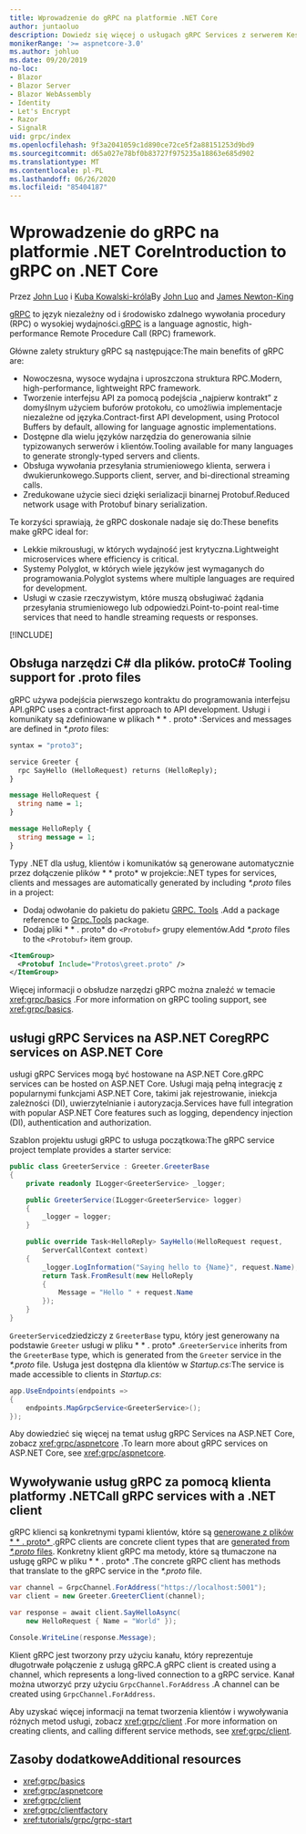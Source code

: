 ```yaml
---
title: Wprowadzenie do gRPC na platformie .NET Core
author: juntaoluo
description: Dowiedz się więcej o usługach gRPC Services z serwerem Kestrel i stosem ASP.NET Core.
monikerRange: '>= aspnetcore-3.0'
ms.author: johluo
ms.date: 09/20/2019
no-loc:
- Blazor
- Blazor Server
- Blazor WebAssembly
- Identity
- Let's Encrypt
- Razor
- SignalR
uid: grpc/index
ms.openlocfilehash: 9f3a2041059c1d890ce72ce5f2a88151253d9bd9
ms.sourcegitcommit: d65a027e78bf0b83727f975235a18863e685d902
ms.translationtype: MT
ms.contentlocale: pl-PL
ms.lasthandoff: 06/26/2020
ms.locfileid: "85404187"
---
```

# <a name="introduction-to-grpc-on-net-core"></a><span data-ttu-id="3813e-103">Wprowadzenie do gRPC na platformie .NET Core</span><span class="sxs-lookup"><span data-stu-id="3813e-103">Introduction to gRPC on .NET Core</span></span>

<span data-ttu-id="3813e-104">Przez [John Luo](https://github.com/juntaoluo) i [Kuba Kowalski-króla](https://twitter.com/jamesnk)</span><span class="sxs-lookup"><span data-stu-id="3813e-104">By [John Luo](https://github.com/juntaoluo) and [James Newton-King](https://twitter.com/jamesnk)</span></span>

<span data-ttu-id="3813e-105">[gRPC](https://grpc.io/docs/guides/) to język niezależny od i środowisko zdalnego wywołania procedury (RPC) o wysokiej wydajności.</span><span class="sxs-lookup"><span data-stu-id="3813e-105">[gRPC](https://grpc.io/docs/guides/) is a language agnostic, high-performance Remote Procedure Call (RPC) framework.</span></span>

<span data-ttu-id="3813e-106">Główne zalety struktury gRPC są następujące:</span><span class="sxs-lookup"><span data-stu-id="3813e-106">The main benefits of gRPC are:</span></span>
* <span data-ttu-id="3813e-107">Nowoczesna, wysoce wydajna i uproszczona struktura RPC.</span><span class="sxs-lookup"><span data-stu-id="3813e-107">Modern, high-performance, lightweight RPC framework.</span></span>
* <span data-ttu-id="3813e-108">Tworzenie interfejsu API za pomocą podejścia „najpierw kontrakt” z domyślnym użyciem buforów protokołu, co umożliwia implementacje niezależne od języka.</span><span class="sxs-lookup"><span data-stu-id="3813e-108">Contract-first API development, using Protocol Buffers by default, allowing for language agnostic implementations.</span></span>
* <span data-ttu-id="3813e-109">Dostępne dla wielu języków narzędzia do generowania silnie typizowanych serwerów i klientów.</span><span class="sxs-lookup"><span data-stu-id="3813e-109">Tooling available for many languages to generate strongly-typed servers and clients.</span></span>
* <span data-ttu-id="3813e-110">Obsługa wywołania przesyłania strumieniowego klienta, serwera i dwukierunkowego.</span><span class="sxs-lookup"><span data-stu-id="3813e-110">Supports client, server, and bi-directional streaming calls.</span></span>
* <span data-ttu-id="3813e-111">Zredukowane użycie sieci dzięki serializacji binarnej Protobuf.</span><span class="sxs-lookup"><span data-stu-id="3813e-111">Reduced network usage with Protobuf binary serialization.</span></span>

<span data-ttu-id="3813e-112">Te korzyści sprawiają, że gRPC doskonale nadaje się do:</span><span class="sxs-lookup"><span data-stu-id="3813e-112">These benefits make gRPC ideal for:</span></span>
* <span data-ttu-id="3813e-113">Lekkie mikrousługi, w których wydajność jest krytyczna.</span><span class="sxs-lookup"><span data-stu-id="3813e-113">Lightweight microservices where efficiency is critical.</span></span>
* <span data-ttu-id="3813e-114">Systemy Polyglot, w których wiele języków jest wymaganych do programowania.</span><span class="sxs-lookup"><span data-stu-id="3813e-114">Polyglot systems where multiple languages are required for development.</span></span>
* <span data-ttu-id="3813e-115">Usługi w czasie rzeczywistym, które muszą obsługiwać żądania przesyłania strumieniowego lub odpowiedzi.</span><span class="sxs-lookup"><span data-stu-id="3813e-115">Point-to-point real-time services that need to handle streaming requests or responses.</span></span>

[!INCLUDE[](~/includes/gRPCazure.md)]

## <a name="c-tooling-support-for-proto-files"></a><span data-ttu-id="3813e-116">Obsługa narzędzi C# dla plików. proto</span><span class="sxs-lookup"><span data-stu-id="3813e-116">C# Tooling support for .proto files</span></span>

<span data-ttu-id="3813e-117">gRPC używa podejścia pierwszego kontraktu do programowania interfejsu API.</span><span class="sxs-lookup"><span data-stu-id="3813e-117">gRPC uses a contract-first approach to API development.</span></span> <span data-ttu-id="3813e-118">Usługi i komunikaty są zdefiniowane w plikach \* \* . proto\* :</span><span class="sxs-lookup"><span data-stu-id="3813e-118">Services and messages are defined in *\*.proto* files:</span></span>

```protobuf
syntax = "proto3";

service Greeter {
  rpc SayHello (HelloRequest) returns (HelloReply);
}

message HelloRequest {
  string name = 1;
}

message HelloReply {
  string message = 1;
}
```

<span data-ttu-id="3813e-119">Typy .NET dla usług, klientów i komunikatów są generowane automatycznie przez dołączenie plików \* \* proto\* w projekcie:</span><span class="sxs-lookup"><span data-stu-id="3813e-119">.NET types for services, clients and messages are automatically generated by including *\*.proto* files in a project:</span></span>

* <span data-ttu-id="3813e-120">Dodaj odwołanie do pakietu do pakietu [GRPC. Tools](https://www.nuget.org/packages/Grpc.Tools/) .</span><span class="sxs-lookup"><span data-stu-id="3813e-120">Add a package reference to [Grpc.Tools](https://www.nuget.org/packages/Grpc.Tools/) package.</span></span>
* <span data-ttu-id="3813e-121">Dodaj pliki \* \* . proto\* do `<Protobuf>` grupy elementów.</span><span class="sxs-lookup"><span data-stu-id="3813e-121">Add *\*.proto* files to the `<Protobuf>` item group.</span></span>

```xml
<ItemGroup>
  <Protobuf Include="Protos\greet.proto" />
</ItemGroup>
```

<span data-ttu-id="3813e-122">Więcej informacji o obsłudze narzędzi gRPC można znaleźć w temacie <xref:grpc/basics> .</span><span class="sxs-lookup"><span data-stu-id="3813e-122">For more information on gRPC tooling support, see <xref:grpc/basics>.</span></span>

## <a name="grpc-services-on-aspnet-core"></a><span data-ttu-id="3813e-123">usługi gRPC Services na ASP.NET Core</span><span class="sxs-lookup"><span data-stu-id="3813e-123">gRPC services on ASP.NET Core</span></span>

<span data-ttu-id="3813e-124">usługi gRPC Services mogą być hostowane na ASP.NET Core.</span><span class="sxs-lookup"><span data-stu-id="3813e-124">gRPC services can be hosted on ASP.NET Core.</span></span> <span data-ttu-id="3813e-125">Usługi mają pełną integrację z popularnymi funkcjami ASP.NET Core, takimi jak rejestrowanie, iniekcja zależności (DI), uwierzytelnianie i autoryzacja.</span><span class="sxs-lookup"><span data-stu-id="3813e-125">Services have full integration with popular ASP.NET Core features such as logging, dependency injection (DI), authentication and authorization.</span></span>

<span data-ttu-id="3813e-126">Szablon projektu usługi gRPC to usługa początkowa:</span><span class="sxs-lookup"><span data-stu-id="3813e-126">The gRPC service project template provides a starter service:</span></span>

```csharp
public class GreeterService : Greeter.GreeterBase
{
    private readonly ILogger<GreeterService> _logger;

    public GreeterService(ILogger<GreeterService> logger)
    {
        _logger = logger;
    }

    public override Task<HelloReply> SayHello(HelloRequest request,
        ServerCallContext context)
    {
        _logger.LogInformation("Saying hello to {Name}", request.Name);
        return Task.FromResult(new HelloReply 
        {
            Message = "Hello " + request.Name
        });
    }
}
```

<span data-ttu-id="3813e-127">`GreeterService`dziedziczy z `GreeterBase` typu, który jest generowany na podstawie `Greeter` usługi w pliku \* \* . proto\* .</span><span class="sxs-lookup"><span data-stu-id="3813e-127">`GreeterService` inherits from the `GreeterBase` type, which is generated from the `Greeter` service in the *\*.proto* file.</span></span> <span data-ttu-id="3813e-128">Usługa jest dostępna dla klientów w *Startup.cs*:</span><span class="sxs-lookup"><span data-stu-id="3813e-128">The service is made accessible to clients in *Startup.cs*:</span></span>

```csharp
app.UseEndpoints(endpoints =>
{
    endpoints.MapGrpcService<GreeterService>();
});
```

<span data-ttu-id="3813e-129">Aby dowiedzieć się więcej na temat usług gRPC Services na ASP.NET Core, zobacz <xref:grpc/aspnetcore> .</span><span class="sxs-lookup"><span data-stu-id="3813e-129">To learn more about gRPC services on ASP.NET Core, see <xref:grpc/aspnetcore>.</span></span>

## <a name="call-grpc-services-with-a-net-client"></a><span data-ttu-id="3813e-130">Wywoływanie usług gRPC za pomocą klienta platformy .NET</span><span class="sxs-lookup"><span data-stu-id="3813e-130">Call gRPC services with a .NET client</span></span>

<span data-ttu-id="3813e-131">gRPC klienci są konkretnymi typami klientów, które są [generowane z plików \* \* . proto\* ](xref:grpc/basics#generated-c-assets).</span><span class="sxs-lookup"><span data-stu-id="3813e-131">gRPC clients are concrete client types that are [generated from *\*.proto* files](xref:grpc/basics#generated-c-assets).</span></span> <span data-ttu-id="3813e-132">Konkretny klient gRPC ma metody, które są tłumaczone na usługę gRPC w pliku \* \* . proto\* .</span><span class="sxs-lookup"><span data-stu-id="3813e-132">The concrete gRPC client has methods that translate to the gRPC service in the *\*.proto* file.</span></span>

```csharp
var channel = GrpcChannel.ForAddress("https://localhost:5001");
var client = new Greeter.GreeterClient(channel);

var response = await client.SayHelloAsync(
    new HelloRequest { Name = "World" });

Console.WriteLine(response.Message);
```

<span data-ttu-id="3813e-133">Klient gRPC jest tworzony przy użyciu kanału, który reprezentuje długotrwałe połączenie z usługą gRPC.</span><span class="sxs-lookup"><span data-stu-id="3813e-133">A gRPC client is created using a channel, which represents a long-lived connection to a gRPC service.</span></span> <span data-ttu-id="3813e-134">Kanał można utworzyć przy użyciu `GrpcChannel.ForAddress` .</span><span class="sxs-lookup"><span data-stu-id="3813e-134">A channel can be created using `GrpcChannel.ForAddress`.</span></span>

<span data-ttu-id="3813e-135">Aby uzyskać więcej informacji na temat tworzenia klientów i wywoływania różnych metod usługi, zobacz <xref:grpc/client> .</span><span class="sxs-lookup"><span data-stu-id="3813e-135">For more information on creating clients, and calling different service methods, see <xref:grpc/client>.</span></span>

## <a name="additional-resources"></a><span data-ttu-id="3813e-136">Zasoby dodatkowe</span><span class="sxs-lookup"><span data-stu-id="3813e-136">Additional resources</span></span>

* <xref:grpc/basics>
* <xref:grpc/aspnetcore>
* <xref:grpc/client>
* <xref:grpc/clientfactory>
* <xref:tutorials/grpc/grpc-start>
